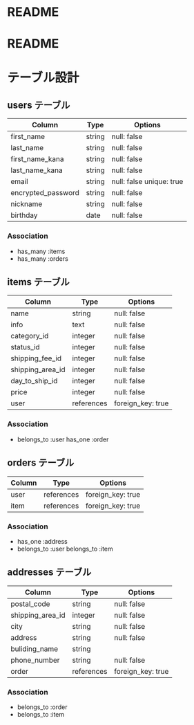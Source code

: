 # README

# README

# テーブル設計

## users テーブル

| Column   | Type   | Options     |
| -------- | ------ | ----------- |
| first_name     | string | null: false   |
| last_name     | string | null: false   |
| first_name_kana    | string | null: false   |
| last_name_kana     | string | null: false   |
| email    | string | null: false unique: true   |
| encrypted_password | string | null: false   |
| nickname | string | null: false   |
| birthday | date | null: false   |

### Association

- has_many :items
- has_many :orders

## items テーブル

| Column | Type   | Options     |
| ------ | ------ | ----------- |
| name   | string | null: false    |
| info   | text   |null: false    |
| category_id| integer | null: false  |
| status_id  | integer   |null: false  |
| shipping_fee_id | integer | null: false |
| shipping_area_id   | integer | null: false |
| day_to_ship_id | integer  |  null: false   |
| price | integer | null: false  |
| user | references | foreign_key: true    |
### Association

- belongs_to :user
  has_one :order

## orders テーブル

| Column   | Type   | Options     |
| -------- | ------ | ----------- |
| user | references | foreign_key: true   |
| item | references | foreign_key: true   |

### Association

- has_one :address
- belongs_to :user
  belongs_to :item
 
## addresses テーブル

| Column   | Type   | Options     |
| -------- | ------ | ----------- |
| postal_code   | string   | null: false    |
| shipping_area_id   | integer | null: false |
| city   | string   | null: false    |
| address | string  |  null: false     |
| buliding_name   | string   |       |
| phone_number | string  |  null: false     |
| order | references |  foreign_key: true     |


### Association

- belongs_to :order
- belongs_to :item